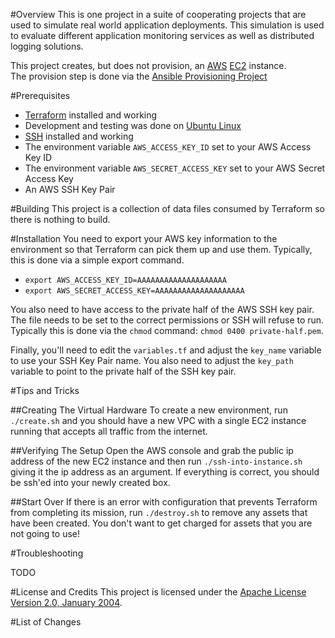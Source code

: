 #Overview
This is one project in a suite of cooperating projects that are used to simulate real world application deployments.  This
simulation is used to evaluate different application monitoring services as well as distributed logging solutions.

This project creates, but does not provision, an [AWS](http://aws.amazon.com/) [EC2](http://aws.amazon.com/ec2/) instance.  
The provision step is done via the [Ansible Provisioning Project](https://github.com/kurron/ansible-monitor-provision)

#Prerequisites

* [Terraform](https://terraform.io/) installed and working
* Development and testing was done on [Ubuntu Linux](http://www.ubuntu.com/)
* [SSH](http://www.openssh.com/) installed and working
* The environment variable `AWS_ACCESS_KEY_ID` set to your AWS Access Key ID 
* The environment variable `AWS_SECRET_ACCESS_KEY` set to your AWS Secret Access Key
* An AWS SSH Key Pair

#Building
This project is a collection of data files consumed by Terraform so there is nothing to build. 

#Installation
You need to export your AWS key information to the environment so that Terraform can pick them up and use them.  Typically, this is 
done via a simple export command.

* `export AWS_ACCESS_KEY_ID=AAAAAAAAAAAAAAAAAAAA`
* `export AWS_SECRET_ACCESS_KEY=AAAAAAAAAAAAAAAAAAAA`

You also need to have access to the private half of the AWS SSH key pair.  The file needs to be set to the correct permissions or 
SSH will refuse to run.  Typically this is done via the `chmod` command: `chmod 0400 private-half.pem`.

Finally, you'll need to edit the `variables.tf` and adjust the `key_name` variable to use your SSH Key Pair name.  You also need to
adjust the `key_path` variable to point to the private half of the SSH key pair.

#Tips and Tricks

##Creating The Virtual Hardware
To create a new environment, run `./create.sh` and you should have a new VPC with a single EC2 instance running that accepts all traffic 
from the internet.

##Verifying The Setup
Open the AWS console and grab the public ip address of the new EC2 instance and then run `./ssh-into-instance.sh` giving it the ip address 
as an argument.  If everything is correct, you should be ssh'ed into your newly created box.

##Start Over
If there is an error with configuration that prevents Terraform from completing its mission, run `./destroy.sh` to remove any assets that 
have been created.  You don't want to get charged for assets that you are not going to use!

#Troubleshooting

TODO

#License and Credits
This project is licensed under the [Apache License Version 2.0, January 2004](http://www.apache.org/licenses/).

#List of Changes
